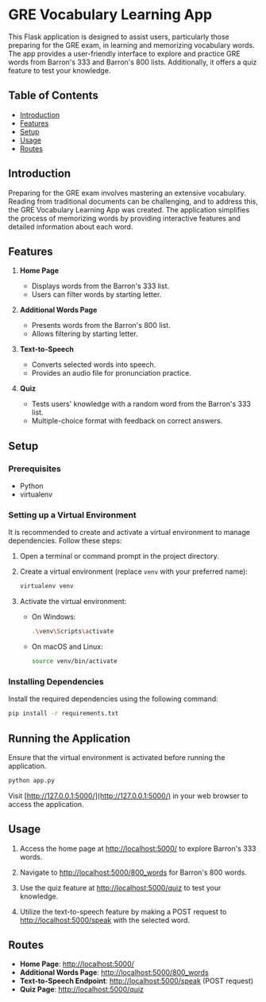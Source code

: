 # GRE Vocabulary Learning App

This Flask application is designed to assist users, particularly those preparing for the GRE exam, in learning and memorizing vocabulary words. The app provides a user-friendly interface to explore and practice GRE words from Barron's 333 and Barron's 800 lists. Additionally, it offers a quiz feature to test your knowledge.

## Table of Contents
- [Introduction](#introduction)
- [Features](#features)
- [Setup](#setup)
- [Usage](#usage)
- [Routes](#routes)

## Introduction

Preparing for the GRE exam involves mastering an extensive vocabulary. Reading from traditional documents can be challenging, and to address this, the GRE Vocabulary Learning App was created. The application simplifies the process of memorizing words by providing interactive features and detailed information about each word.

## Features

1. **Home Page**
   - Displays words from the Barron's 333 list.
   - Users can filter words by starting letter.

2. **Additional Words Page**
   - Presents words from the Barron's 800 list.
   - Allows filtering by starting letter.

3. **Text-to-Speech**
   - Converts selected words into speech.
   - Provides an audio file for pronunciation practice.

4. **Quiz**
   - Tests users' knowledge with a random word from the Barron's 333 list.
   - Multiple-choice format with feedback on correct answers.

## Setup

### Prerequisites

- Python
- virtualenv

### Setting up a Virtual Environment

It is recommended to create and activate a virtual environment to manage dependencies. Follow these steps:

1. Open a terminal or command prompt in the project directory.

2. Create a virtual environment (replace `venv` with your preferred name):

    ```bash
    virtualenv venv
    ```

3. Activate the virtual environment:

    - On Windows:

        ```bash
        .\venv\Scripts\activate
        ```

    - On macOS and Linux:

        ```bash
        source venv/bin/activate
        ```

### Installing Dependencies

Install the required dependencies using the following command:

```bash
pip install -r requirements.txt
```

## Running the Application

Ensure that the virtual environment is activated before running the application.

```bash
python app.py
```

Visit [http://127.0.0.1:5000/](http://127.0.0.1:5000/) in your web browser to access the application.

## Usage

1. Access the home page at [http://localhost:5000/](http://localhost:5000/) to explore Barron's 333 words.

2. Navigate to [http://localhost:5000/800_words](http://localhost:5000/800_words) for Barron's 800 words.

3. Use the quiz feature at [http://localhost:5000/quiz](http://localhost:5000/quiz) to test your knowledge.

4. Utilize the text-to-speech feature by making a POST request to [http://localhost:5000/speak](http://localhost:5000/speak) with the selected word.

## Routes

- **Home Page**: [http://localhost:5000/](http://localhost:5000/)
- **Additional Words Page**: [http://localhost:5000/800_words](http://localhost:5000/800_words)
- **Text-to-Speech Endpoint**: [http://localhost:5000/speak](http://localhost:5000/speak) (POST request)
- **Quiz Page**: [http://localhost:5000/quiz](http://localhost:5000/quiz)
